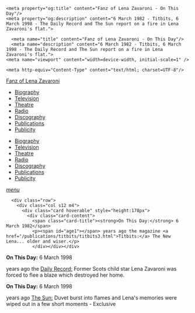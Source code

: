 <!DOCTYPE html>
<html>
<head>
<!--  Enabled DNS prefetching  -->
<meta http-equiv="x-dns-prefetch-control" content="on">

   <!-- Meta Tags properties  -->
    <meta property="og:title" content="Fanz of Lena Zavaroni - On This Day"/>
	<meta property="og:description" content="6 March 1982 - Titbits, 6 March 1998 - The Daily Record and The Sun report on a fire in Lena Zavaroni's flat.">

   <!-- Meta Tags names  -->
      <meta name="title" content="Fanz of Lena Zavaroni - On This Day"/>
	  <meta name="description" content="6 March 1982 - Titbits, 6 March 1998 - The Daily Record and The Sun report on a fire in Lena Zavaroni's flat.">
    <meta name="viewport" content="width=device-width, initial-scale=1" />

<!-- Twitter Card Meta Tags  -->
<meta name="twitter:card" content="summary" />

    <meta http-equiv="Content-Type" content="text/html; charset=UTF-8"/>

  <!-- CSS  -->
  <link rel="stylesheet" href="https://cdnjs.cloudflare.com/ajax/libs/font-awesome/4.7.0/css/font-awesome.min.css"/>
  <link href="https://fonts.googleapis.com/icon?family=Material+Icons" rel="stylesheet"/>
  <link href="/css/materialize.css" type="text/css" rel="stylesheet" media="screen,projection"/>
  <link href="/css/style.css" type="text/css" rel="stylesheet" media="screen,projection"/>

<title>On This Day: 6 March 1998</title>
   </head>

   <body>
<nav>
<div class="nav-wrapper container" style="width:100%">
<a id="logo-container" href="/index.html" class="brand-logo truncate">Fanz of Lena Zavaroni</a>
<ul class="right hide-on-med-and-down">
<li><a href="/biography/biography.html"><i class="fa fa-female"></i> Biography</a></li>
<li><a href="/television/television.html"><i class="fa fa-television"></i> Television</a></li>
<li><a href="/theatre/theatre.html"><i class="fa fa-institution"></i> Theatre</a></li>
<li><a href="/radio/radio.html"><i class="fa fa-microphone"></i> Radio</a></li>
<li><a href="/discography/discography.html"><i class="fa fa-music"></i> Discography</a></li>
<li><a href="/publications/publications.html"><i class="fa fa-newspaper-o"></i> Publications</a></li>
<li><a href="/publicity/publicity.html"><i class="fa fa-photo"></i> Publicity</a></li>

</ul>

<ul id="nav-mobile" class="side-nav">
<li><a href="/biography/biography.html"><i class="fa fa-female"></i> Biography</a></li>
<li><a href="/television/television.html"><i class="fa fa-television"></i> Television</a></li>
<li><a href="/theatre/theatre.html"><i class="fa fa-institution"></i> Theatre</a></li>
<li><a href="/radio/radio.html"><i class="fa fa-microphone"></i> Radio</a></li>
<li><a href="/discography/discography.html"><i class="fa fa-music"></i> Discography</a></li>
<li><a href="/publications/publications.html"><i class="fa fa-newspaper-o"></i> Publications</a></li>
<li><a href="/publicity/publicity.html"><i class="fa fa-photo"></i> Publicity</a></li>

</ul>
<a href="#" data-activates="nav-mobile" class="button-collapse"><i class="material-icons">menu</i></a>
</div>
</nav>

  <main>
    <article>

      <div class="row">
        <div class="col s12 m4">
          <div class="card hoverable" style="height:178px">
            <div class="card-content">
              <span class="card-title"><strong>On This Day:</strong> 6 March 1982</span>
              <p><span id="age1"></span> years ago the magazine <a href="/publications/titbits/titbits3.html">Titbits:</a> The New Lena... older and wiser.</p>
			  </div></div></div>

<div class="col s12 m4">
          <div class="card hoverable Card-Default">
            <div class="card-content">
              <span class="card-title"><strong>On This Day:</strong> 6 March 1998</span>
              <p><span id="age2"></span> years ago the <a href="/publications/newspapers/daily-record-1998-03-06.html">Daily Record:</a> Former Scots child star Lena Zavaroni was forced to flee a blaze which destroyed her home.</p>
			  </div></div></div>

<div class="col s12 m4">
          <div class="card hoverable Card-Default">
            <div class="card-content">
              <span class="card-title"><strong>On This Day:</strong> 6 March 1998</span>
              <p><span id="age3"></span> years ago <a href="/publications/newspapers/the-sun-1998-03-06.html">The Sun:</a> Duvet burst into flames and Lena's memories were wiped out in a few short moments - Exclusive</p>
			  </div></div></div></div>
    </article>
  </main>

<!-- Script for calculating number of years ago -->
<script>
var dob = '19820306';
var year = Number(dob.substr(0, 4));
var month = Number(dob.substr(4, 2)) - 1;
var day = Number(dob.substr(6, 2));
var today = new Date();
var age1 = today.getFullYear() - year;
if (today.getMonth() < month || (today.getMonth() == month && today.getDate() < day)) {
  age1--;
}
document.getElementById("age1").innerHTML=age1;

var dob = '19980306';
var year = Number(dob.substr(0, 4));
var month = Number(dob.substr(4, 2)) - 1;
var day = Number(dob.substr(6, 2));
var today = new Date();
var age2 = today.getFullYear() - year;
if (today.getMonth() < month || (today.getMonth() == month && today.getDate() < day)) {
  age2--;
}
document.getElementById("age2").innerHTML=age2;

var dob = '19980306';
var year = Number(dob.substr(0, 4));
var month = Number(dob.substr(4, 2)) - 1;
var day = Number(dob.substr(6, 2));
var today = new Date();
var age3 = today.getFullYear() - year;
if (today.getMonth() < month || (today.getMonth() == month && today.getDate() < day)) {
  age3--;
}
document.getElementById("age3").innerHTML=age3;
</script>
</body>
</html>
